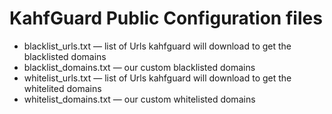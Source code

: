 # KahfGuard Public Configuration files


* blacklist_urls.txt — list of Urls kahfguard will download to get the blacklisted domains
* blacklist_domains.txt — our custom blacklisted domains
* whitelist_urls.txt — list of Urls kahfguard will download to get the whitelited domains
* whitelist_domains.txt — our custom whitelisted domains
